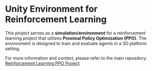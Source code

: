 # **Unity Environment for Reinforcement Learning**

This project serves as a **simulation/environment** for a reinforcement learning project that utilizes **Proximal Policy Optimization (PPO)**. The environment is designed to train and evaluate agents in a 3D platform setting.

For more information and context, please refer to the main repository:  
[Reinforcement Learning PPO Project](https://github.com/MohamedLouayChatti/Reinforcement-Learning-PPO)